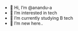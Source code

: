 - 👋 Hi, I’m @anandu-a
- 👀 I’m interested in tech
- 🌱 I’m currently studying B tech
- 💞️ I’m new here..

<!---
anandu-a/anandu-a is a ✨ special ✨ repository because its `README.md` (this file) appears on your GitHub profile.
You can click the Preview link to take a look at your changes.
--->
